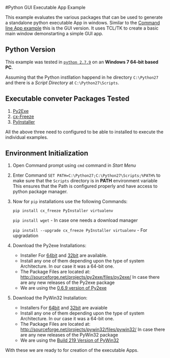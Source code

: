 #Python GUI Executable App Example

This example evaluates the various packages that can be used to 
generate a standalone python executable App in windows.
Similar to the [Command line App example](https://github.com/boseji/python-exe-commandline-example) this 
is the GUI version. It uses TCL/TK to create a basic main window demonstarting a simple GUI app.

## Python Version

This example was tested in [`python 2.7.9`](https://www.python.org/downloads/release/python-279/) 
on an **Windows 7 64-bit based PC**.

Assuming that the Python instllation happend in he directory `C:\Python27` and 
there is a *Script Directory* at `C:\Python27\Scripts`.

## Executable conveter Packages Tested

1. [Py2Exe](http://www.py2exe.org/)
2. [cx-Freeze](http://cx-freeze.sourceforge.net/)
3. [PyInstaller](https://github.com/pyinstaller/pyinstaller/wiki)

All the above three need to configured to be able to installed to execute the individual examples.

## Environment Initialization

1. Open Command prompt using `cmd` command in *Start Menu*
2. Enter Command `SET PATH=C:\Python27;C:\Python27\Scripts;%PATH%` to 
    make sure that the `Scripts` directory is in **PATH** environment variable
    This ensures that the Path is configured properly and have access to python package manager.
3. Now for `pip` installations use the following Commands:

    `pip install cx_freeze PyInstaller virtualenv`
    
    `pip install wget` - In case one needs a download manager
    
    `pip install --upgrade cx_freeze PyInstaller virtualenv` - For upgradation

4. Download the Py2exe Installations:
    -  Installer For [64bit](http://goo.gl/teSXF8) and [32bit](http://goo.gl/Q3G5q) are available.
    -  Install any one of them depending upon the type of system Architecture. In our case it was a 64-bit one.
    -  The Package Files are located at: http://sourceforge.net/projects/py2exe/files/py2exe/ 
       In case there are any new releases of the Py2exe package
    -  We are using the [0.6.9 version of Py2exe](http://sourceforge.net/projects/py2exe/files/py2exe/0.6.9/)

5. Download the PyWin32 Installation:
    -  Installers For [64bit](http://goo.gl/Ew5uEx) and [32bit](http://goo.gl/RS7SJQ) are avaiable
    -  Install any one of them depending upon the type of system Architecture. In our case it was a 64-bit one.
    -  The Package Files are located at: 
        http://sourceforge.net/projects/pywin32/files/pywin32/ 
        In case there are any new releases of the PyWin32 package
    -  We are using the 
    [Build 219 Version of PyWin32](http://sourceforge.net/projects/pywin32/files/pywin32/Build%20219/)

With these we are ready to for creation of the executable Apps.


